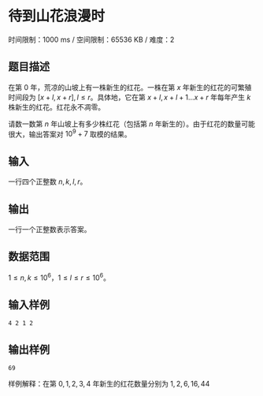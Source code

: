 # 待到山花浪漫时

时间限制：1000 ms / 空间限制：65536 KB / 难度：2

## 题目描述

在第 $0$ 年，荒凉的山坡上有一株新生的红花。一株在第 $x$ 年新生的红花的可繁殖时间段为 $[x+l,x+r], l\leq r$。具体地，它在第 $x+l,x+l+1\dots x+r$ 年每年产生 $k$ 株新生的红花。红花永不凋零。

请数一数第 $n$ 年山坡上有多少株红花（包括第 $n$ 年新生的）。由于红花的数量可能很大，输出答案对 $10^9 + 7$ 取模的结果。

## 输入

一行四个正整数 $n,k,l,r$。

## 输出

一行一个正整数表示答案。

## 数据范围

$1\leq n,k\leq 10^6$，$1\leq l\leq r \leq 10^6$。

## 输入样例

    4 2 1 2

## 输出样例

    69

样例解释：在第 $0,1,2,3,4$ 年新生的红花数量分别为 $1,2,6,16,44$
